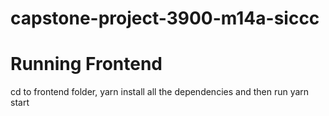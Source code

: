 # capstone-project-3900-m14a-siccc

# Running Frontend
cd to frontend folder, yarn install all the dependencies and then run yarn start

